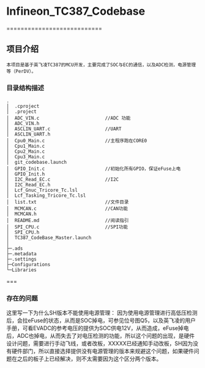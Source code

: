 



# Infineon_TC387_Codebase


===========================

## 项目介绍
	本项目是基于英飞凌TC387的MCU开发，主要完成了SOC与EC的通信，以及ADC检测，电源管理等（PerDV）。


### 目录结构描述

```
.
│  .cproject
│  .project
│  ADC_VIN.c                        //ADC 功能
│  ADC_VIN.h
│  ASCLIN_UART.c                    //UART 
│  ASCLIN_UART.h
│  Cpu0_Main.c						//主程序跑在CORE0
│  Cpu1_Main.c
│  Cpu2_Main.c
│  Cpu3_Main.c
│  git_codebase.launch
│  GPIO_Init.c                      //初始化所有GPIO，保证eFuse上电
│  GPIO_Init.h
│  I2C_Read_EC.c					//I2C
│  I2C_Read_EC.h
│  Lcf_Gnuc_Tricore_Tc.lsl
│  Lcf_Tasking_Tricore_Tc.lsl
│  list.txt							//文件目录
│  MCMCAN.c							//CAN功能
│  MCMCAN.h
│  README.md						//阅读指引
│  SPI_CPU.c						//SPI功能
│  SPI_CPU.h
│  TC387_CodeBase_Master.launch
│  
├─.ads
├─.metadata
├─.settings
├─Configurations
└─Libraries

```

===
### 存在的问题
这里写一下为什么SH版本不能使用电源管理：
因为使用电源管理进行高低压检测后，会拉eFuse的状态，从而是SOC掉电，可参见位号图Q5，以及英飞凌的用户手册，可看EVADC的参考电压的提供为SOC供电12V，从而造成，eFuse掉电后，ADC也掉电，从而失去了对电压检测的功能，所以这个问题的出现，是硬件设计问题，需要进行手动飞线，或者改板，XXXXX已经通知手动改板，SH因为没有硬件部门，所以直接选择提供没有电源管理的版本来规避这个问题，如果硬件问题在之后的板子上已经解决，则不太需要因为这个区分两个版本。








